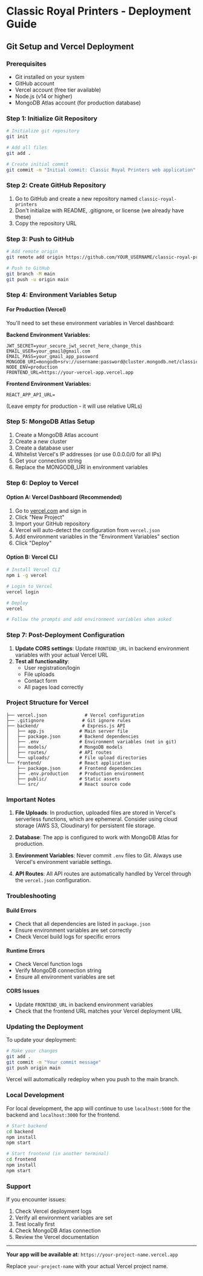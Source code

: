 # Classic Royal Printers - Deployment Guide

## Git Setup and Vercel Deployment

### Prerequisites
- Git installed on your system
- GitHub account
- Vercel account (free tier available)
- Node.js (v14 or higher)
- MongoDB Atlas account (for production database)

### Step 1: Initialize Git Repository

```bash
# Initialize git repository
git init

# Add all files
git add .

# Create initial commit
git commit -m "Initial commit: Classic Royal Printers web application"
```

### Step 2: Create GitHub Repository

1. Go to GitHub and create a new repository named `classic-royal-printers`
2. Don't initialize with README, .gitignore, or license (we already have these)
3. Copy the repository URL

### Step 3: Push to GitHub

```bash
# Add remote origin
git remote add origin https://github.com/YOUR_USERNAME/classic-royal-printers.git

# Push to GitHub
git branch -M main
git push -u origin main
```

### Step 4: Environment Variables Setup

#### For Production (Vercel)
You'll need to set these environment variables in Vercel dashboard:

**Backend Environment Variables:**
```
JWT_SECRET=your_secure_jwt_secret_here_change_this
EMAIL_USER=your_gmail@gmail.com
EMAIL_PASS=your_gmail_app_password
MONGODB_URI=mongodb+srv://username:password@cluster.mongodb.net/classic_royal
NODE_ENV=production
FRONTEND_URL=https://your-vercel-app.vercel.app
```

**Frontend Environment Variables:**
```
REACT_APP_API_URL=
```
(Leave empty for production - it will use relative URLs)

### Step 5: MongoDB Atlas Setup

1. Create a MongoDB Atlas account
2. Create a new cluster
3. Create a database user
4. Whitelist Vercel's IP addresses (or use 0.0.0.0/0 for all IPs)
5. Get your connection string
6. Replace the MONGODB_URI in environment variables

### Step 6: Deploy to Vercel

#### Option A: Vercel Dashboard (Recommended)
1. Go to [vercel.com](https://vercel.com) and sign in
2. Click "New Project"
3. Import your GitHub repository
4. Vercel will auto-detect the configuration from `vercel.json`
5. Add environment variables in the "Environment Variables" section
6. Click "Deploy"

#### Option B: Vercel CLI
```bash
# Install Vercel CLI
npm i -g vercel

# Login to Vercel
vercel login

# Deploy
vercel

# Follow the prompts and add environment variables when asked
```

### Step 7: Post-Deployment Configuration

1. **Update CORS settings**: Update `FRONTEND_URL` in backend environment variables with your actual Vercel URL
2. **Test all functionality**: 
   - User registration/login
   - File uploads
   - Contact form
   - All pages load correctly

### Project Structure for Vercel

```
├── vercel.json              # Vercel configuration
├── .gitignore              # Git ignore rules
├── backend/                # Express.js API
│   ├── app.js             # Main server file
│   ├── package.json       # Backend dependencies
│   ├── .env               # Environment variables (not in git)
│   ├── models/            # MongoDB models
│   ├── routes/            # API routes
│   └── uploads/           # File upload directories
└── frontend/              # React application
    ├── package.json       # Frontend dependencies
    ├── .env.production    # Production environment
    ├── public/            # Static assets
    └── src/               # React source code
```

### Important Notes

1. **File Uploads**: In production, uploaded files are stored in Vercel's serverless functions, which are ephemeral. Consider using cloud storage (AWS S3, Cloudinary) for persistent file storage.

2. **Database**: The app is configured to work with MongoDB Atlas for production.

3. **Environment Variables**: Never commit `.env` files to Git. Always use Vercel's environment variable settings.

4. **API Routes**: All API routes are automatically handled by Vercel through the `vercel.json` configuration.

### Troubleshooting

#### Build Errors
- Check that all dependencies are listed in `package.json`
- Ensure environment variables are set correctly
- Check Vercel build logs for specific errors

#### Runtime Errors
- Check Vercel function logs
- Verify MongoDB connection string
- Ensure all environment variables are set

#### CORS Issues
- Update `FRONTEND_URL` in backend environment variables
- Check that the frontend URL matches your Vercel deployment URL

### Updating the Deployment

To update your deployment:

```bash
# Make your changes
git add .
git commit -m "Your commit message"
git push origin main
```

Vercel will automatically redeploy when you push to the main branch.

### Local Development

For local development, the app will continue to use `localhost:5000` for the backend and `localhost:3000` for the frontend.

```bash
# Start backend
cd backend
npm install
npm start

# Start frontend (in another terminal)
cd frontend
npm install
npm start
```

### Support

If you encounter issues:
1. Check Vercel deployment logs
2. Verify all environment variables are set
3. Test locally first
4. Check MongoDB Atlas connection
5. Review the Vercel documentation

---

**Your app will be available at**: `https://your-project-name.vercel.app`

Replace `your-project-name` with your actual Vercel project name.